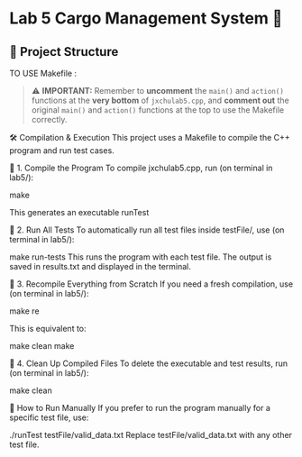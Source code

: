 # Lab 5 Cargo Management System 🚀

## 📂 Project Structure

TO USE Makefile :
> ⚠️ **IMPORTANT:** Remember to **uncomment** the `main()` and `action()` functions at the **very bottom** of `jxchulab5.cpp`, and **comment out** the original `main()` and `action()` functions at the top to use the Makefile correctly.


🛠 Compilation & Execution
This project uses a Makefile to compile the C++ program and run test cases.

🔹 1. Compile the Program
To compile jxchulab5.cpp, run (on terminal in lab5/):

make

This generates an executable runTest

🔹 2. Run All Tests
To automatically run all test files inside testFile/, use (on terminal in lab5/):

make run-tests
This runs the program with each test file.
The output is saved in results.txt and displayed in the terminal.

🔹 3. Recompile Everything from Scratch
If you need a fresh compilation, use (on terminal in lab5/):

make re

This is equivalent to:

make clean
make

🔹 4. Clean Up Compiled Files
To delete the executable and test results, run (on terminal in lab5/):

make clean

📜 How to Run Manually
If you prefer to run the program manually for a specific test file, use:

./runTest testFile/valid_data.txt
Replace testFile/valid_data.txt with any other test file.

